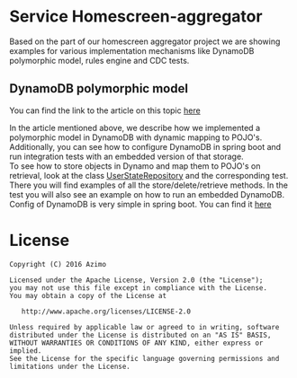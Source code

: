 # Service Homescreen-aggregator
Based on the part of our homescreen aggregator project we are showing examples for various implementation mechanisms like DynamoDB polymorphic model, rules engine and CDC tests.

## DynamoDB polymorphic model
You can find the link to the article on this topic [here](https://medium.com/azimolabs/project-dashboard-polymorphic-model-in-dynamodb-22ec6659e989)
  
In the article mentioned above, we describe how we implemented a polymorphic model in DynamoDB with dynamic mapping to POJO's.
Additionally, you can see how to configure DynamoDB in spring boot and run integration tests with an embedded version of that storage.   
To see how to store objects in Dynamo and map them to POJO's on retrieval, look at the class [UserStateRepository](src/main/java/com/azimo/quokka/aggregator/dynamodb/UserStateRepository.java) and the corresponding test.
There you will find examples of all the store/delete/retrieve methods. In the test you will also see an example on how to run an embedded DynamoDB.
Config of DynamoDB is very simple in spring boot. You can find it [here](src/main/java/com/azimo/quokka/aggregator/config/aws/DynamoDBConfig.java)

# License

    Copyright (C) 2016 Azimo

    Licensed under the Apache License, Version 2.0 (the "License");
    you may not use this file except in compliance with the License.
    You may obtain a copy of the License at

       http://www.apache.org/licenses/LICENSE-2.0

    Unless required by applicable law or agreed to in writing, software
    distributed under the License is distributed on an "AS IS" BASIS,
    WITHOUT WARRANTIES OR CONDITIONS OF ANY KIND, either express or implied.
    See the License for the specific language governing permissions and
    limitations under the License.         
